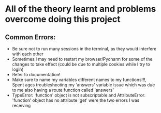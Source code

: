 # All of the theory learnt and problems overcome doing this project


## Common Errors:

- Be sure not to run many sessions in the terminal, as they would interfere with each other
- Sometimes I may need to restart my browser/Pycharm for some of the changes to take effect (could be due to multiple cookies while I try to login)
- Refer to documentation!
- Make sure to name my variables different names to my functions!!!, Spent ages troubleshooting my 'answers' variable issue which was due to me also having a route function called 'answers'
- TypeError: 'function' object is not subscriptable and AttributeError: 'function' object has no attribute 'get' were the two errors I was receiving


